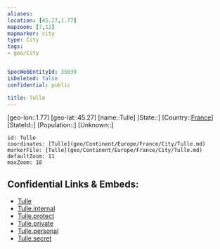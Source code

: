 ```yaml
---
aliases: 
location: [45.27,1.77]
mapzoom: [7,12] 
mapmarker: city 
type: City
tags:
- geo/City


SpocWebEntityId: 35039
isDeleted: false
confidential: public

title: Tulle
---
```

[geo-lon::1.77]
[geo-lat::45.27]
[name::Tulle]
[State::]
[Country::[France](geo/Continent/Europe/France.md)]
[StateId::]
[Population::]
[Unknown::]


```leaflet
id: Tulle
coordinates: [Tulle](geo/Continent/Europe/France/City/Tulle.md)
markerFile: [Tulle](geo/Continent/Europe/France/City/Tulle.md)
defaultZoom: 11 
maxZoom: 18
```


## Confidential Links & Embeds: 
- [Tulle](../../../../../../_public/geo/Continent/Europe/France/City/Tulle.md) 
- [Tulle.internal](../../../../../../_internal/geo/Continent/Europe/France/City/Tulle.internal.md) 
- [Tulle.protect](../../../../../../_protect/geo/Continent/Europe/France/City/Tulle.protect.md) 
- [Tulle.private](../../../../../../_private/geo/Continent/Europe/France/City/Tulle.private.md) 
- [Tulle.personal](../../../../../../_personal/geo/Continent/Europe/France/City/Tulle.personal.md) 
- [Tulle.secret](../../../../../../_secret/geo/Continent/Europe/France/City/Tulle.secret.md) 
